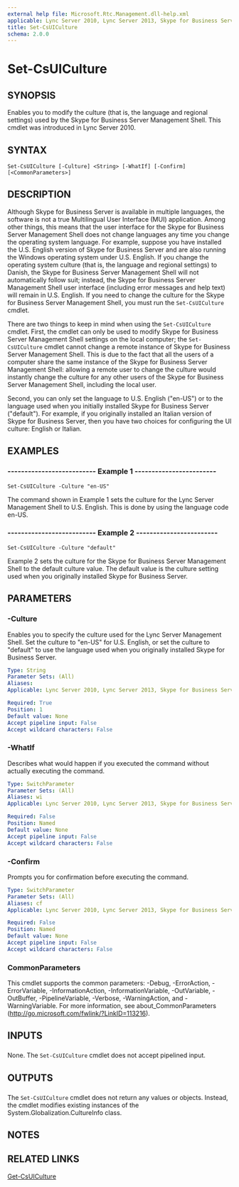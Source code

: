 ```yaml
---
external help file: Microsoft.Rtc.Management.dll-help.xml
applicable: Lync Server 2010, Lync Server 2013, Skype for Business Server 2015, Skype for Business Server 2019
title: Set-CsUICulture
schema: 2.0.0
---
```


# Set-CsUICulture

## SYNOPSIS
Enables you to modify the culture (that is, the language and regional settings) used by the Skype for Business Server Management Shell.
This cmdlet was introduced in Lync Server 2010.


## SYNTAX

```
Set-CsUICulture [-Culture] <String> [-WhatIf] [-Confirm] [<CommonParameters>]
```

## DESCRIPTION
Although Skype for Business Server is available in multiple languages, the software is not a true Multilingual User Interface (MUI) application.
Among other things, this means that the user interface for the Skype for Business Server Management Shell does not change languages any time you change the operating system language.
For example, suppose you have installed the U.S.
English version of Skype for Business Server and are also running the Windows operating system under U.S.
English.
If you change the operating system culture (that is, the language and regional settings) to Danish, the Skype for Business Server Management Shell will not automatically follow suit; instead, the Skype for Business Server Management Shell user interface (including error messages and help text) will remain in U.S.
English.
If you need to change the culture for the Skype for Business Server Management Shell, you must run the `Set-CsUICulture` cmdlet.

There are two things to keep in mind when using the `Set-CsUICulture` cmdlet.
First, the cmdlet can only be used to modify Skype for Business Server Management Shell settings on the local computer; the `Set-CsUICulture` cmdlet cannot change a remote instance of Skype for Business Server Management Shell.
This is due to the fact that all the users of a computer share the same instance of the Skype for Business Server Management Shell: allowing a remote user to change the culture would instantly change the culture for any other users of the Skype for Business Server Management Shell, including the local user.

Second, you can only set the language to U.S.
English ("en-US") or to the language used when you initially installed Skype for Business Server ("default").
For example, if you originally installed an Italian version of Skype for Business Server, then you have two choices for configuring the UI culture: English or Italian.


## EXAMPLES

### -------------------------- Example 1 ------------------------
```
Set-CsUICulture -Culture "en-US"
```

The command shown in Example 1 sets the culture for the Lync Server Management Shell to U.S.
English.
This is done by using the language code en-US.


### -------------------------- Example 2 ------------------------
```
Set-CsUICulture -Culture "default"
```

Example 2 sets the culture for the Skype for Business Server Management Shell to the default culture value.
The default value is the culture setting used when you originally installed Skype for Business Server.


## PARAMETERS

### -Culture
Enables you to specify the culture used for the Lync Server Management Shell.
Set the culture to "en-US" for U.S.
English, or set the culture to "default" to use the language used when you originally installed Skype for Business Server.


```yaml
Type: String
Parameter Sets: (All)
Aliases: 
Applicable: Lync Server 2010, Lync Server 2013, Skype for Business Server 2015, Skype for Business Server 2019

Required: True
Position: 1
Default value: None
Accept pipeline input: False
Accept wildcard characters: False
```

### -WhatIf
Describes what would happen if you executed the command without actually executing the command.

```yaml
Type: SwitchParameter
Parameter Sets: (All)
Aliases: wi
Applicable: Lync Server 2010, Lync Server 2013, Skype for Business Server 2015, Skype for Business Server 2019

Required: False
Position: Named
Default value: None
Accept pipeline input: False
Accept wildcard characters: False
```

### -Confirm
Prompts you for confirmation before executing the command.

```yaml
Type: SwitchParameter
Parameter Sets: (All)
Aliases: cf
Applicable: Lync Server 2010, Lync Server 2013, Skype for Business Server 2015, Skype for Business Server 2019

Required: False
Position: Named
Default value: None
Accept pipeline input: False
Accept wildcard characters: False
```

### CommonParameters
This cmdlet supports the common parameters: -Debug, -ErrorAction, -ErrorVariable, -InformationAction, -InformationVariable, -OutVariable, -OutBuffer, -PipelineVariable, -Verbose, -WarningAction, and -WarningVariable. For more information, see about_CommonParameters (http://go.microsoft.com/fwlink/?LinkID=113216).

## INPUTS

###  
None.
The `Set-CsUICulture` cmdlet does not accept pipelined input.

## OUTPUTS

###  
The `Set-CsUICulture` cmdlet does not return any values or objects.
Instead, the cmdlet modifies existing instances of the System.Globalization.CultureInfo class.

## NOTES

## RELATED LINKS

[Get-CsUICulture](Get-CsUICulture.md)

